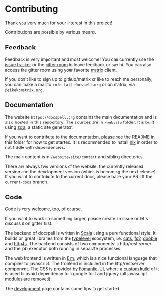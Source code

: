 # Contributing

Thank you very much for your interest in this project!

Contributions are possible by various means.


## Feedback

Feedback is very important and most welcome! You can currently use the
[issue tracker](https://github.com/eikek/docspell/issues/new) or the
[gitter room](https://gitter.im/eikek/docspell) to leave feedback or
say hi. You can also access the gitter room using your favorite
[matrix](https://matrix.org/) client.

If you don't like to sign up to github/matrix or like to reach me
personally, you can make a mail to `info [at] docspell.org` or on
matrix, via `@eikek:matrix.org`.


## Documentation

The website `https://docspell.org` contains the main documentation and
is also hosted in this repository. The sources are in `/website`
folder. It is built using [zola](https://github.com/getzola/zola), a
static site generator.

If you want to contribute to the documentation, please see the
[README](https://github.com/eikek/docspell/blob/master/website/README.md)
in this folder for how to get started. It is recommended to install
[nix](https://nixos.org/guides/install-nix.html) in order to not
fiddle with dependencies.

The main content is in `/website/site/content` and sibling directories.

There are always two versions of the website: the currently released
version and the development version (which is becoming the next
release). If you want to contribute to the current docs, please base
your PR off the `current-docs` branch.


## Code

Code is very welcome, too, of course.

If you want to work on something larger, please create an issue or
let's discuss it on gitter first.

The backend of docspell is written in [Scala](https://scala-lang.org)
using a pure functional style. It builds on great libraries from the
[typelevel](https://typelevel.org) ecosystem, i.e.
[cats](https://typelevel.org/cats), [fs2](https://fs2.io),
[doobie](https://tpolecat.github.io/doobie/) and
[http4s](https://http4s.org/). The backend consists of two components:
a http/rest server and the job executor, both running in separate
processes.

The web frontend is written in [Elm](https://elm-lang.org), which is a
nice functional language that compiles to javascript. The frontend is
included in the http/restserver component. The CSS is provided by
[Fomantic-UI](https://fomantic-ui.com/), where a [custom
build](https://github.com/eikek/fomantic-slim-default) of it is used
to avoid dependency to a google font and jquery (all javascript
modules are removed).

The [development](https://docspell.org/docs/dev/building/) page
contains some tips to get started.
